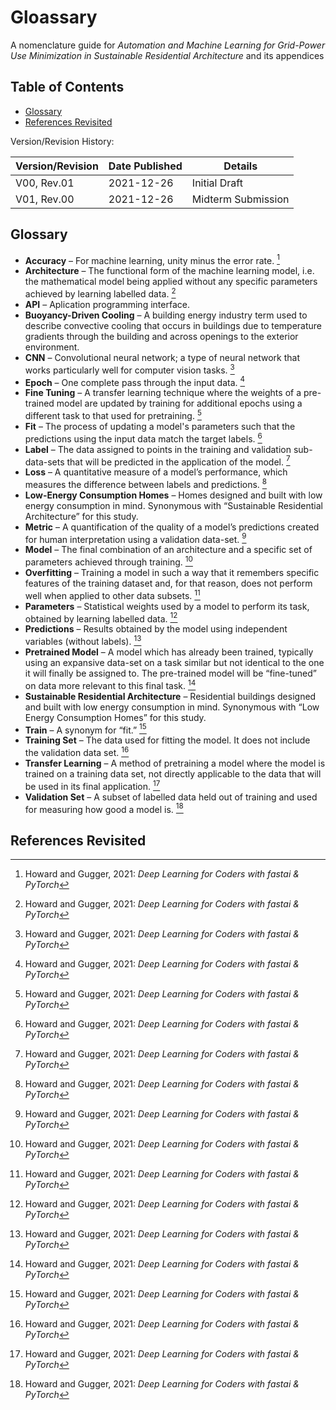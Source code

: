 # Gloassary
A nomenclature guide for *Automation and Machine Learning for Grid-Power Use Minimization in Sustainable Residential Architecture* and its appendices


## Table of Contents
* [Glossary](#glossary)
* [References Revisited](#references-revisited)


Version/Revision History:

Version/Revision | Date Published | Details
-----|-----|----- 
V00, Rev.01 | 2021-12-26 | Initial Draft
V01, Rev.00 | 2021-12-26 | Midterm Submission

## Glossary <a class="anchor" id="section_b_1"></a>

* **Accuracy** – For machine learning, unity minus the error rate. [^howardandgugger-20]
* **Architecture** – The functional form of the machine learning model, i.e. the mathematical model being applied without any specific parameters achieved by learning labelled data.  [^howardandgugger-20]
* **API** – Aplication programming interface.
* **Buoyancy-Driven Cooling** – A building energy industry term used to describe convective cooling that occurs in buildings due to temperature gradients through the building and across openings to the exterior environment. 
* **CNN** – Convolutional neural network; a type of neural network that works particularly well for computer vision tasks. [^howardandgugger-20]
* **Epoch** – One complete pass through the input data. [^howardandgugger-20]
* **Fine Tuning** – A transfer learning technique where the weights of a pre-trained model are updated by training for additional epochs using a different task to that used for pretraining. [^howardandgugger-20]
* **Fit** – The process of updating a model's parameters such that the predictions using the input data match the target labels. [^howardandgugger-20]
* **Label** – The data assigned to points in the training and validation sub-data-sets that will be predicted in the application of the model. [^howardandgugger-20]
* **Loss** – A quantitative measure of a model’s performance, which measures the difference between labels and predictions. [^howardandgugger-20]
* **Low-Energy Consumption Homes** – Homes designed and built with low energy consumption in mind. Synonymous with “Sustainable Residential Architecture” for this study. 
* **Metric** – A quantification of the quality of a model’s predictions created for human interpretation using a validation data-set. [^howardandgugger-20]
* **Model** – The final combination of an architecture and a specific set of parameters achieved through training. [^howardandgugger-20]
* **Overfitting** – Training a model in such a way that it remembers specific features of the training dataset and, for that reason, does not perform well when applied to other data subsets. [^howardandgugger-20]
* **Parameters** – Statistical weights used by a model to perform its task, obtained by learning labelled data. [^howardandgugger-20]
* **Predictions** – Results obtained by the model using independent variables (without labels). [^howardandgugger-20]
* **Pretrained Model** – A model which has already been trained, typically using an expansive data-set on a task similar but not identical to the one it will finally be assigned to. The pre-trained model will be “fine-tuned” on data more relevant to this final task. [^howardandgugger-20]
* **Sustainable Residential Architecture** – Residential buildings designed and built with low energy consumption in mind. Synonymous with “Low Energy Consumption Homes” for this study. 
* **Train** – A synonym for “fit.” [^howardandgugger-20]
* **Training Set** – The data used for fitting the model. It does not include the validation data set. [^howardandgugger-20]
* **Transfer Learning** – A method of pretraining a model where the model is trained on a training data set, not directly applicable to the data that will be used in its final application. [^howardandgugger-20]
* **Validation Set** – A subset of labelled data held out of training and used for measuring how good a model is. [^howardandgugger-20]

## References Revisited <a class="anchor" id="references-revisited"></a>
[^howardandgugger-20]: Howard and Gugger, 2021: *Deep Learning for Coders with fastai & PyTorch*

